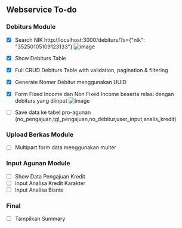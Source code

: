 ## Webservice To-do

### Debiturs Module
- [x] Search NIK
http://localhost:3000/debiturs/?s={"nik": "35250105109123133"}
![image](https://user-images.githubusercontent.com/45744788/177474338-552caba1-03ad-46a9-b5d4-5f11337d1b28.png)
- [x] Show Debiturs Table 
- [x] Full CRUD Debiturs Table with validation, pagination & filtering
- [x] Generate Nomer Debitur menggunakan UUID
- [x] Form Fixed Income dan Non Fixed Income beserta relasi dengan debiturs yang diinput
![image](https://user-images.githubusercontent.com/45744788/177475569-c54cb45a-6ff6-4aa4-b07b-66f278bc1356.png)

- [ ] Save data ke tabel pro-agunan (no_pengajuan,tgl_pengajuan,no_debitur,user_input,analis_kredit)

### Upload Berkas Module
- [ ] Multipart form data menggunakan multer

### Input Agunan Module
- [ ] Show Data Pengajuan Kredit 
- [ ] Input Analisa Kredit Karakter
- [ ] Input Analisa Bisnis

### Final
- [ ] Tampilkan Summary
